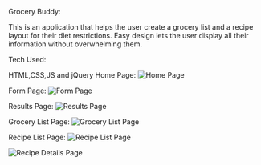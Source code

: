 Grocery Buddy: 

This is an application that helps the user create a grocery list and a recipe layout for their diet restrictions. Easy design lets the user display all their information without overwhelming them. 

Tech Used:

HTML,CSS,JS and jQuery
Home Page:
![Home Page](https://github.com/SteveAlux/Grocery_Buddy/blob/master/GroceryListSC.png)

Form Page:
![Form Page](https://github.com/SteveAlux/Grocery_Buddy/blob/master/FormSC.png)
	
Results Page: 
![Results Page](https://github.com/SteveAlux/Grocery_Buddy/blob/master/ResultsSC.png)

Grocery List Page:
![Grocery List Page](https://github.com/SteveAlux/Grocery_Buddy/blob/master/GroceryListSC.png)

Recipe List Page:
![Recipe List Page](https://github.com/SteveAlux/Grocery_Buddy/blob/master/RecipeListSC.png)

![Recipe Details Page](https://github.com/SteveAlux/Grocery_Buddy/blob/master/RecipeDetailsSC.png)

	

